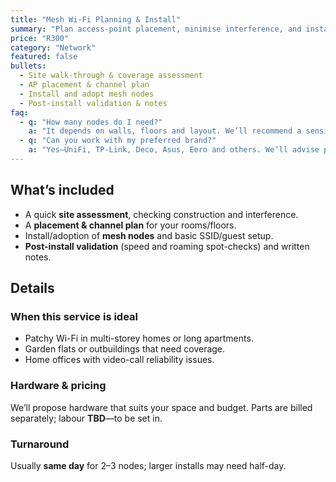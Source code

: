 ```yaml
---
title: "Mesh Wi-Fi Planning & Install"
summary: "Plan access-point placement, minimise interference, and install a mesh that covers your whole space reliably."
price: "R300"
category: "Network"
featured: false
bullets:
  - Site walk-through & coverage assessment
  - AP placement & channel plan
  - Install and adopt mesh nodes
  - Post-install validation & notes
faq:
  - q: "How many nodes do I need?"
    a: "It depends on walls, floors and layout. We’ll recommend a sensible number after a quick assessment."
  - q: "Can you work with my preferred brand?"
    a: "Yes—UniFi, TP-Link, Deco, Asus, Eero and others. We’ll advise pros/cons and choose what fits your space and budget."
---
```


## What’s included
- A quick **site assessment**, checking construction and interference.  
- A **placement & channel plan** for your rooms/floors.  
- Install/adoption of **mesh nodes** and basic SSID/guest setup.  
- **Post-install validation** (speed and roaming spot-checks) and written notes.

## Details

### When this service is ideal
- Patchy Wi-Fi in multi-storey homes or long apartments.  
- Garden flats or outbuildings that need coverage.  
- Home offices with video-call reliability issues.

### Hardware & pricing
We’ll propose hardware that suits your space and budget. Parts are billed separately; labour **TBD**—to be set in.

### Turnaround
Usually **same day** for 2–3 nodes; larger installs may need half-day.
